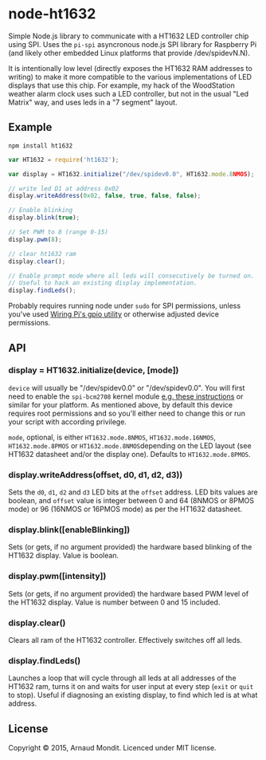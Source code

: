 # node-ht1632

Simple Node.js library to communicate with a HT1632 LED controller chip using SPI. Uses the `pi-spi` asyncronous node.js SPI library for Raspberry Pi (and likely other embedded Linux platforms that provide /dev/spidevN.N).

It is intentionally low level (directly exposes the HT1632 RAM addresses to writing) to make it more compatible to the various implementations of LED displays that use this chip. For example, my hack of the WoodStation weather alarm clock uses such a LED controller, but not in the usual "Led Matrix" way, and uses leds in a "7 segment" layout.


## Example

`npm install ht1632`


```javascript
var HT1632 = require('ht1632');

var display = HT1632.initialize("/dev/spidev0.0", HT1632.mode.8NMOS);

// write led D1 at address 0x02
display.writeAddress(0x02, false, true, false, false);

// Enable blinking
display.blink(true);

// Set PWM to 8 (range 0-15)
display.pwm(8);

// clear ht1632 ram 
display.clear();

// Enable prompt mode where all leds will consecutively be turned on.
// Useful to hack an existing display implementation.
display.findLeds();

```

Probably requires running node under `sudo` for SPI permissions, unless you've used [Wiring Pi's gpio utility](https://projects.drogon.net/raspberry-pi/wiringpi/the-gpio-utility/) or otherwise adjusted device permissions.

## API

### display = HT1632.initialize(device, [mode])

`device` will usually be "/dev/spidev0.0" or "/dev/spidev0.0". You will first need to enable the `spi-bcm2708` kernel module [e.g. these instructions](http://scruss.com/blog/2013/01/19/the-quite-rubbish-clock/#spi) or similar for your platform. As mentioned above, by default this device requires root permissions and so you'll either need to change this or run your script with according privilege.

`mode`, optional,  is either `HT1632.mode.8NMOS`, `HT1632.mode.16NMOS`, `HT1632.mode.8PMOS` or `HT1632.mode.8NMOS`depending on the LED layout (see HT1632 datasheet and/or the display one). Defaults to `HT1632.mode.8PMOS`.

### display.writeAddress(offset, d0, d1, d2, d3))

Sets the `d0`, `d1`, `d2` and `d3` LED bits at the `offset` address. LED bits values are boolean, and `offset` value is integer between 0 and 64 (8NMOS or 8PMOS mode) or 96 (16NMOS or 16PMOS mode) as per the HT1632 datasheet.

### display.blink([enableBlinking])

Sets (or gets, if no argument provided) the hardware based blinking of the HT1632 display. Value is boolean.

### display.pwm([intensity])

Sets (or gets, if no argument provided) the hardware based PWM level of the HT1632 display. Value is number between 0 and 15 included.

### display.clear()

Clears all ram of the HT1632 controller. Effectively switches off all leds.

### display.findLeds()

Launches a loop that will cycle through all leds at all addresses of the HT1632 ram, turns it on and waits for user input at every step (`exit` or `quit` to stop).
Useful if diagnosing an existing display, to find which led is at what address.

## License

Copyright © 2015, Arnaud Mondit.
Licenced under MIT license.

